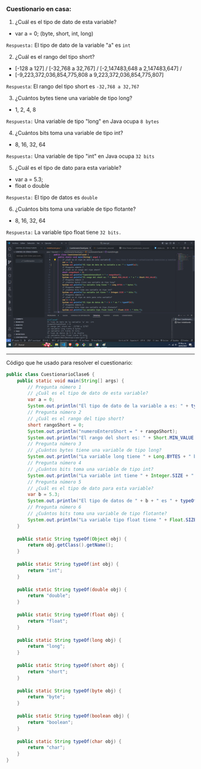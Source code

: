 ### Cuestionario en casa:​

1. ¿Cuál es el tipo de dato de esta variable?

- var a = 0; (byte, short, int, long​)

`Respuesta:` El tipo de dato de la variable "a" es `int`

2. ¿Cuál es el rango del tipo short?

- [-128 a 127] / [-32,768 a 32,767] / [-2,147483,648 a 2,147483,647] /
- [-9,223,372,036,854,775,808 a 9,223,372,036,854,775,807]

`Respuesta`: El rango del tipo short es `-32,768 a 32,767`

3. ¿Cuántos bytes tiene una variable de tipo long?

- 1, 2, 4, 8​

`Respuesta:` Una variable de tipo "long" en Java ocupa `8 bytes`

4. ¿Cuántos bits toma una variable de tipo int?

- 8, 16, 32, 64​

`Respuesta:` Una variable de tipo "int" en Java ocupa `32 bits`

5. ¿Cuál es el tipo de dato para esta variable?

- var a = 5.3;
- float o double​

`Respuesta:` El tipo de datos es `double`

6. ¿Cuántos bits toma una variable de tipo flotante?

- 8, 16, 32, 64

`Respuesta:` La variable tipo float tiene `32 bits.`

<div align="center">
    <img src="public/Ejercicio_CuestionarioClase6.png" alt="Captura de ejercicio para el cuestionario">
</div>

---

Código que he usado para resolver el cuestionario:

```java
public class CuestionarioClase6 {
    public static void main(String[] args) {
        // Pregunta número 1
        // ¿Cuál es el tipo de dato de esta variable?
        var a = 0;
        System.out.println("El tipo de dato de la variable a es: " + typeOf(a));
        // Pregunta número 2
        // ¿Cuál es el rango del tipo short?
        short rangoShort = 0;
        System.out.println("numeroEnteroShort = " + rangoShort);
        System.out.println("El rango del short es: " + Short.MIN_VALUE + " a " + Short.MAX_VALUE);
        // Pregunta número 3
        // ¿Cuántos bytes tiene una variable de tipo long?
        System.out.println("La variable long tiene " + Long.BYTES + " bytes.");
        // Pregunta número 4
        // ¿Cuántos bits toma una variable de tipo int?
        System.out.println("La variable int tiene " + Integer.SIZE + " bits.");
        // Pregunta número 5
        // ¿Cuál es el tipo de dato para esta variable?
        var b = 5.3;
        System.out.println("El tipo de datos de " + b + " es " + typeOf(b));
        // Pregunta número 6
        // ¿Cuántos bits toma una variable de tipo flotante?
        System.out.println("La variable tipo float tiene " + Float.SIZE + " bits.");
    }

    public static String typeOf(Object obj) {
        return obj.getClass().getName();
    }

    public static String typeOf(int obj) {
        return "int";
    }

    public static String typeOf(double obj) {
        return "double";
    }

    public static String typeOf(float obj) {
        return "float";
    }

    public static String typeOf(long obj) {
        return "long";
    }

    public static String typeOf(short obj) {
        return "short";
    }

    public static String typeOf(byte obj) {
        return "byte";
    }

    public static String typeOf(boolean obj) {
        return "boolean";
    }

    public static String typeOf(char obj) {
        return "char";
    }
}
```
